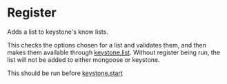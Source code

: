 # Register

Adds a list to keystone's know lists.

This checks the options chosen for a list and validates them, and then makes them available through [keystone.list](/api/methods/list). Without register being run, the list will not be added to either mongoose or keystone.

This should be run before [keystone.start](/api/methods/start)
